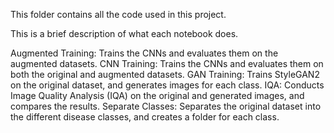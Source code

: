 This folder contains all the code used in this project.

This is a brief description of what each notebook does.

Augmented Training: Trains the CNNs and evaluates them on the augmented datasets.
CNN Training: Trains the CNNs and evaluates them on both the original and augmented datasets.
GAN Training: Trains StyleGAN2 on the original dataset, and generates images for each class.
IQA: Conducts Image Quality Analysis (IQA) on the original and generated images, and compares the results.
Separate Classes: Separates the original dataset into the different disease classes, and creates a folder for each class.
